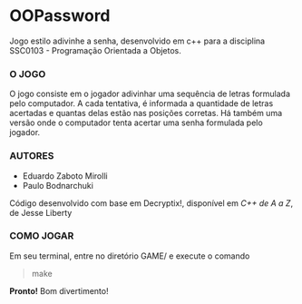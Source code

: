 # OOPassword

Jogo estilo adivinhe a senha, desenvolvido em c++ para a disciplina SSC0103 - Programação Orientada a Objetos.

### O JOGO
O jogo consiste em o jogador adivinhar uma sequência de letras formulada pelo computador. A cada tentativa, é informada a quantidade de letras acertadas e quantas delas estão nas posições corretas. Há também uma versão onde o computador tenta acertar uma senha formulada pelo jogador.

### AUTORES
- Eduardo Zaboto Mirolli
- Paulo Bodnarchuki

Código desenvolvido com base em Decryptix!, disponível em *C++ de A a Z*, de Jesse Liberty

### COMO JOGAR
Em seu terminal, entre no diretório GAME/ e execute o comando

>make

**Pronto!** Bom divertimento!
